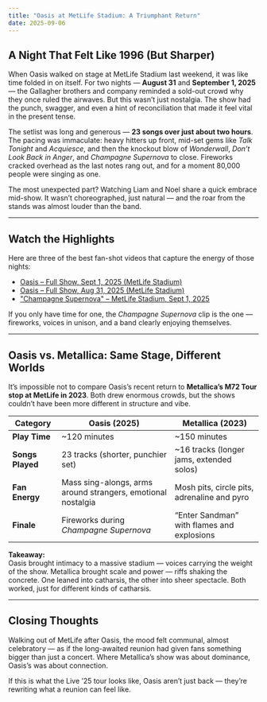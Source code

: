 ```yaml
---
title: "Oasis at MetLife Stadium: A Triumphant Return"
date: 2025-09-06
---
```


## A Night That Felt Like 1996 (But Sharper)

When Oasis walked on stage at MetLife Stadium last weekend, it was like time folded in on itself. For two nights — **August 31** and **September 1, 2025** — the Gallagher brothers and company reminded a sold-out crowd why they once ruled the airwaves. But this wasn’t just nostalgia. The show had the punch, swagger, and even a hint of reconciliation that made it feel vital in the present tense.

The setlist was long and generous — **23 songs over just about two hours**. The pacing was immaculate: heavy hitters up front, mid-set gems like *Talk Tonight* and *Acquiesce*, and then the knockout blow of *Wonderwall*, *Don’t Look Back in Anger*, and *Champagne Supernova* to close. Fireworks cracked overhead as the last notes rang out, and for a moment 80,000 people were singing as one.

The most unexpected part? Watching Liam and Noel share a quick embrace mid-show. It wasn’t choreographed, just natural — and the roar from the stands was almost louder than the band.

---

## Watch the Highlights

Here are three of the best fan-shot videos that capture the energy of those nights:

- [Oasis – Full Show, Sept 1, 2025 (MetLife Stadium)](https://www.youtube.com/watch?v=YyzY4XAF1BI&utm_source=chatgpt.com)  
- [Oasis – Full Show, Aug 31, 2025 (MetLife Stadium)](https://www.youtube.com/watch?v=VbbeW6qCG80&utm_source=chatgpt.com)  
- ["Champagne Supernova" – MetLife Stadium, Sept 1, 2025](https://www.youtube.com/watch?v=Lo47l0jsG-Q&utm_source=chatgpt.com)  

If you only have time for one, the *Champagne Supernova* clip is the one — fireworks, voices in unison, and a band clearly enjoying themselves.

---

## Oasis vs. Metallica: Same Stage, Different Worlds

It’s impossible not to compare Oasis’s recent return to **Metallica’s M72 Tour stop at MetLife in 2023**. Both drew enormous crowds, but the shows couldn’t have been more different in structure and vibe.

| Category            | Oasis (2025)                                 | Metallica (2023)                            |
|---------------------|-----------------------------------------------|---------------------------------------------|
| **Play Time**       | ~120 minutes                                  | ~150 minutes                                |
| **Songs Played**    | 23 tracks (shorter, punchier set)             | ~16 tracks (longer jams, extended solos)    |
| **Fan Energy**      | Mass sing-alongs, arms around strangers, emotional nostalgia | Mosh pits, circle pits, adrenaline and pyro |
| **Finale**          | Fireworks during *Champagne Supernova*        | “Enter Sandman” with flames and explosions  |

**Takeaway:**  
Oasis brought intimacy to a massive stadium — voices carrying the weight of the show. Metallica brought scale and power — riffs shaking the concrete. One leaned into catharsis, the other into sheer spectacle. Both worked, just for different kinds of catharsis.

---

## Closing Thoughts

Walking out of MetLife after Oasis, the mood felt communal, almost celebratory — as if the long-awaited reunion had given fans something bigger than just a concert. Where Metallica’s show was about dominance, Oasis’s was about connection.  

If this is what the Live ’25 tour looks like, Oasis aren’t just back — they’re rewriting what a reunion can feel like.
